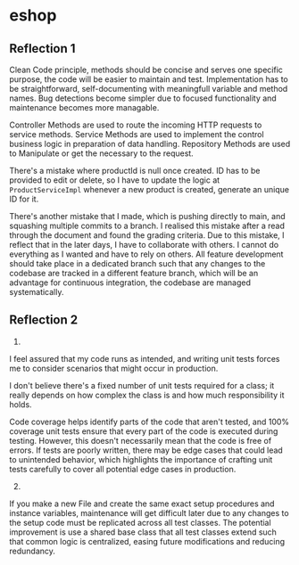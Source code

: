 # eshop

## Reflection 1
Clean Code principle, methods should be concise and serves one specific purpose, the code will be easier to maintain and test. Implementation has to be straightforward, self-documenting with meaningfull variable and method names. Bug detections become simpler due to focused functionality and maintenance becomes more managable. 

Controller Methods are used to route the incoming HTTP requests to service methods. Service Methods are used to implement the control business logic in preparation of data handling. Repository Methods are used to Manipulate or get the necessary to the request.

There's a mistake where productId is null once created. ID has to be provided to edit or delete, so I have to update the logic at `ProductServiceImpl` whenever a new product is created, generate an unique ID for it. 

There's another mistake that I made, which is pushing directly to main, and squashing multiple commits to a branch. I realised this mistake after a read through the document and found the grading criteria. Due to this mistake, I reflect that in the later days, I have to collaborate with others. I cannot do everything as I wanted and have to rely on others. All feature development should take place in a dedicated branch such that any changes to the codebase are tracked in a different feature branch, which will be an advantage for continuous integration, the codebase are managed systematically.

## Reflection 2
1. 
I feel assured that my code runs as intended, and writing unit tests forces me to consider scenarios that might occur in production.

I don't believe there's a fixed number of unit tests required for a class; it really depends on how complex the class is and how much responsibility it holds.

Code coverage helps identify parts of the code that aren't tested, and 100% coverage unit tests ensure that every part of the code is executed during testing. However, this doesn't necessarily mean that the code is free of errors. If tests are poorly written, there may be edge cases that could lead to unintended behavior, which highlights the importance of crafting unit tests carefully to cover all potential edge cases in production.

2. 
If you make a new File and create the same exact setup procedures and instance variables, maintenance will get difficult later due to any changes to the setup code must be replicated across all test classes. The potential improvement is use a shared base class that all test classes extend such that common logic is centralized, easing future modifications and reducing redundancy.